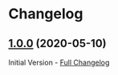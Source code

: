 # Changelog

## [1.0.0](https://github.com/patrickjahns/ansible-role-loki-canary/tree/1.0.0) (2020-05-10)

Initial Version - [Full Changelog](https://github.com/patrickjahns/ansible-role-loki-canary/compare/80e88a140301a3b26c7c6a4c79395753c2755132...1.0.0)
